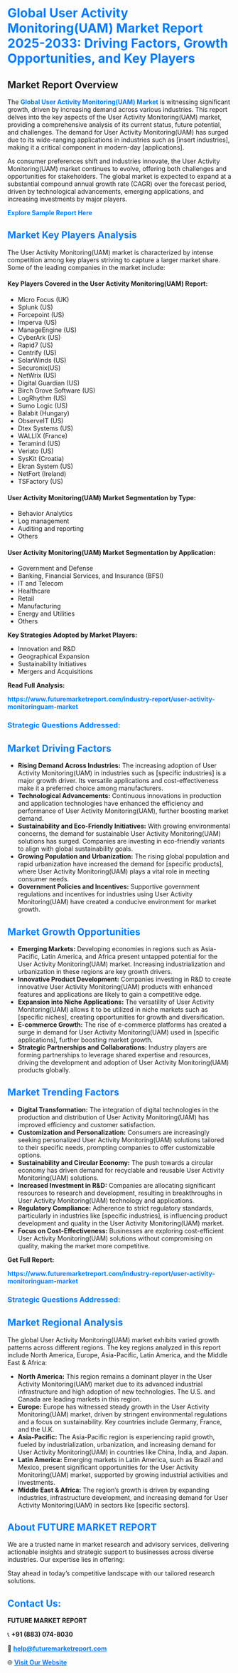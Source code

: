 <h1 style="color: #007BFF;">Global User Activity Monitoring(UAM) Market Report 2025-2033: Driving Factors, Growth Opportunities, and Key Players</h1>

<section id="overview">
<h2>Market Report Overview</h2>
<p>The <a href="https://www.futuremarketreport.com/industry-report/user-activity-monitoringuam-market" style="color: #007BFF; text-decoration: none;"><strong>Global User Activity Monitoring(UAM) Market</strong></a> is witnessing significant growth, driven by increasing demand across various industries. This report delves into the key aspects of the User Activity Monitoring(UAM) market, providing a comprehensive analysis of its current status, future potential, and challenges. The demand for User Activity Monitoring(UAM) has surged due to its wide-ranging applications in industries such as [insert industries], making it a critical component in modern-day [applications].</p>
<p>As consumer preferences shift and industries innovate, the User Activity Monitoring(UAM) market continues to evolve, offering both challenges and opportunities for stakeholders. The global market is expected to expand at a substantial compound annual growth rate (CAGR) over the forecast period, driven by technological advancements, emerging applications, and increasing investments by major players.</p>
</section>

<section id="overview">
<p><a href="https://www.futuremarketreport.com/request-sample/reportId=53742" style="color: #007BFF; text-decoration: none;"><strong>Explore Sample Report Here</strong></a></p>
</section>

<section id="key-players">
<h2 style="color: #007BFF;">Market Key Players Analysis</h2>
<p>The User Activity Monitoring(UAM) market is characterized by intense competition among key players striving to capture a larger market share. Some of the leading companies in the market include:</p>
<h4>Key Players Covered in the User Activity Monitoring(UAM) Report:</h4>
<ul><li>Micro Focus (UK)</li><li>Splunk (US)</li><li>Forcepoint (US)</li><li>Imperva (US)</li><li>ManageEngine (US)</li><li>CyberArk (US)</li><li>Rapid7 (US)</li><li>Centrify (US)</li><li>SolarWinds (US)</li><li>Securonix(US)</li><li>NetWrix (US)</li><li>Digital Guardian (US)</li><li>Birch Grove Software (US)</li><li>LogRhythm (US)</li><li>Sumo Logic (US)</li><li>Balabit (Hungary)</li><li>ObserveIT (US)</li><li>Dtex Systems (US)</li><li>WALLIX (France)</li><li>Teramind (US)</li><li>Veriato (US)</li><li>SysKit (Croatia)</li><li>Ekran System (US)</li><li>NetFort (Ireland)</li><li>TSFactory (US)</li></ul>
<h4>User Activity Monitoring(UAM) Market Segmentation by Type:</h4>
<ul><li>Behavior Analytics</li><li>Log management</li><li>Auditing and reporting</li><li>Others</li></ul>

<h4>User Activity Monitoring(UAM) Market Segmentation by Application:</h4>
<ul><li>Government and Defense</li><li>Banking, Financial Services, and Insurance (BFSI)</li><li>IT and Telecom</li><li>Healthcare</li><li>Retail</li><li>Manufacturing</li><li>Energy and Utilities</li><li>Others</li></ul>
<p><strong>Key Strategies Adopted by Market Players:</strong></p>
<ul>
<li>Innovation and R&D</li>
<li>Geographical Expansion</li>
<li>Sustainability Initiatives</li>
<li>Mergers and Acquisitions</li>
</ul>
</section>

<section>
<p><strong>Read Full Analysis: </strong></p><a href="https://www.futuremarketreport.com/industry-report/user-activity-monitoringuam-market" style="color: #007BFF; text-decoration: none;"><strong>https://www.futuremarketreport.com/industry-report/user-activity-monitoringuam-market</strong></a>
<h3 style="color: #007BFF;">Strategic Questions Addressed:</h3>
</section>

<section id="driving-factors">
<h2 style="color: #007BFF;">Market Driving Factors</h2>
<ul>
<li><strong>Rising Demand Across Industries:</strong> The increasing adoption of User Activity Monitoring(UAM) in industries such as [specific industries] is a major growth driver. Its versatile applications and cost-effectiveness make it a preferred choice among manufacturers.</li>
<li><strong>Technological Advancements:</strong> Continuous innovations in production and application technologies have enhanced the efficiency and performance of User Activity Monitoring(UAM), further boosting market demand.</li>
<li><strong>Sustainability and Eco-Friendly Initiatives:</strong> With growing environmental concerns, the demand for sustainable User Activity Monitoring(UAM) solutions has surged. Companies are investing in eco-friendly variants to align with global sustainability goals.</li>
<li><strong>Growing Population and Urbanization:</strong> The rising global population and rapid urbanization have increased the demand for [specific products], where User Activity Monitoring(UAM) plays a vital role in meeting consumer needs.</li>
<li><strong>Government Policies and Incentives:</strong> Supportive government regulations and incentives for industries using User Activity Monitoring(UAM) have created a conducive environment for market growth.</li>
</ul>
</section>

<section id="growth-opportunities">
<h2 style="color: #007BFF;">Market Growth Opportunities</h2>
<ul>
<li><strong>Emerging Markets:</strong> Developing economies in regions such as Asia-Pacific, Latin America, and Africa present untapped potential for the User Activity Monitoring(UAM) market. Increasing industrialization and urbanization in these regions are key growth drivers.</li>
<li><strong>Innovative Product Development:</strong> Companies investing in R&D to create innovative User Activity Monitoring(UAM) products with enhanced features and applications are likely to gain a competitive edge.</li>
<li><strong>Expansion into Niche Applications:</strong> The versatility of User Activity Monitoring(UAM) allows it to be utilized in niche markets such as [specific niches], creating opportunities for growth and diversification.</li>
<li><strong>E-commerce Growth:</strong> The rise of e-commerce platforms has created a surge in demand for User Activity Monitoring(UAM) used in [specific applications], further boosting market growth.</li>
<li><strong>Strategic Partnerships and Collaborations:</strong> Industry players are forming partnerships to leverage shared expertise and resources, driving the development and adoption of User Activity Monitoring(UAM) products globally.</li>
</ul>
</section>

<section id="trending-factors">
<h2 style="color: #007BFF;">Market Trending Factors</h2>
<ul>
<li><strong>Digital Transformation:</strong> The integration of digital technologies in the production and distribution of User Activity Monitoring(UAM) has improved efficiency and customer satisfaction.</li>
<li><strong>Customization and Personalization:</strong> Consumers are increasingly seeking personalized User Activity Monitoring(UAM) solutions tailored to their specific needs, prompting companies to offer customizable options.</li>
<li><strong>Sustainability and Circular Economy:</strong> The push towards a circular economy has driven demand for recyclable and reusable User Activity Monitoring(UAM) solutions.</li>
<li><strong>Increased Investment in R&D:</strong> Companies are allocating significant resources to research and development, resulting in breakthroughs in User Activity Monitoring(UAM) technology and applications.</li>
<li><strong>Regulatory Compliance:</strong> Adherence to strict regulatory standards, particularly in industries like [specific industries], is influencing product development and quality in the User Activity Monitoring(UAM) market.</li>
<li><strong>Focus on Cost-Effectiveness:</strong> Businesses are exploring cost-efficient User Activity Monitoring(UAM) solutions without compromising on quality, making the market more competitive.</li>
</ul>
</section>

<section>
<p><strong>Get Full Report: </strong></p><a href="https://www.futuremarketreport.com/industry-report/user-activity-monitoringuam-market" style="color: #007BFF; text-decoration: none;"><strong>https://www.futuremarketreport.com/industry-report/user-activity-monitoringuam-market</strong></a>
<h3 style="color: #007BFF;">Strategic Questions Addressed:</h3>
</section>


<section id="regional-analysis">
<h2 style="color: #007BFF;">Market Regional Analysis</h2>
<p>The global User Activity Monitoring(UAM) market exhibits varied growth patterns across different regions. The key regions analyzed in this report include North America, Europe, Asia-Pacific, Latin America, and the Middle East & Africa:</p>
<ul>
<li><strong>North America:</strong> This region remains a dominant player in the User Activity Monitoring(UAM) market due to its advanced industrial infrastructure and high adoption of new technologies. The U.S. and Canada are leading markets in this region.</li>
<li><strong>Europe:</strong> Europe has witnessed steady growth in the User Activity Monitoring(UAM) market, driven by stringent environmental regulations and a focus on sustainability. Key countries include Germany, France, and the U.K.</li>
<li><strong>Asia-Pacific:</strong> The Asia-Pacific region is experiencing rapid growth, fueled by industrialization, urbanization, and increasing demand for User Activity Monitoring(UAM) in countries like China, India, and Japan.</li>
<li><strong>Latin America:</strong> Emerging markets in Latin America, such as Brazil and Mexico, present significant opportunities for the User Activity Monitoring(UAM) market, supported by growing industrial activities and investments.</li>
<li><strong>Middle East & Africa:</strong> The region’s growth is driven by expanding industries, infrastructure development, and increasing demand for User Activity Monitoring(UAM) in sectors like [specific sectors].</li>
</ul>
</section>

<footer>
<h2 style="color: #007BFF;">About FUTURE MARKET REPORT</h2>
<p>We are a trusted name in market research and advisory services, delivering actionable insights and strategic support to businesses across diverse industries. Our expertise lies in offering:</p>

<p>Stay ahead in today’s competitive landscape with our tailored research solutions.</p>

<h2 style="color: #007BFF;">Contact Us:</h2>
<p><strong>FUTURE MARKET REPORT</strong></p>
<p>📞 <strong>+91 (883) 074-8030</strong></p>
<p>📧 <strong><a href="mailto:help@futuremarketreport.com" style="color: #007BFF;">help@futuremarketreport.com</a></strong></p>
<p>🌐 <strong><a href="https://www.futuremarketreport.com/" style="color: #007BFF;">Visit Our Website</a></strong></p>
</footer>